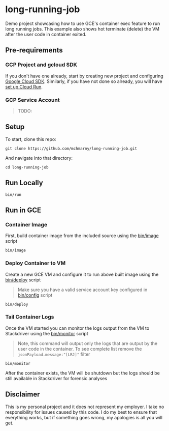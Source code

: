 # long-running-job

Demo project showcasing how to use GCE's container exec feature to run long running jobs. This example also shows hot terminate (delete) the VM after the user code in container exited.

## Pre-requirements

### GCP Project and gcloud SDK

If you don't have one already, start by creating new project and configuring [Google Cloud SDK](https://cloud.google.com/sdk/docs/). Similarly, if you have not done so already, you will have [set up Cloud Run](https://cloud.google.com/run/docs/setup).

### GCP Service Account

> TODO:

## Setup

To start, clone this repo:

```shell
git clone https://github.com/mchmarny/long-running-job.git
```

And navigate into that directory:

```shell
cd long-running-job
```


## Run Locally

```shell
bin/run
```

## Run in GCE

### Container Image

First, build container image from the included source using the [bin/image](bin/image) script

```shell
bin/image
```

### Deploy Container to VM

Create a new GCE VM and configure it to run above built image using the [bin/deploy](bin/deploy) script

> Make sure you have a valid service account key configured in [bin/config](bin/config) script

```shell
bin/deploy
```

### Tail Container Logs

Once the VM started you can monitor the logs output from the VM to Stackdriver using the [bin/monitor](bin/monitor) script

> Note, this command will output only the logs that are output by the user code in the container. To see complete list remove the `jsonPayload.message:"[LRJ]"` filter

```shell
bin/monitor
```

After the container exists, the VM will be shutdown but the logs should be still available in Stackdriver for forensic analyses

## Disclaimer

This is my personal project and it does not represent my employer. I take no responsibility for issues caused by this code. I do my best to ensure that everything works, but if something goes wrong, my apologies is all you will get.